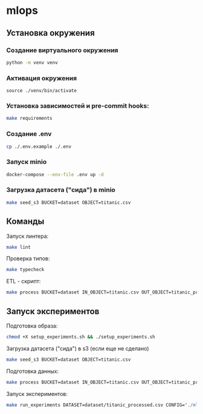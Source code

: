 # mlops

## Установка окружения

### Создание виртуального окружения

```bash
python -m venv venv
```

### Активация окружения

`source ./venv/bin/activate`

### Установка зависимостей и pre-commit hooks:

```bash
make requirements
```

### Создание .env

```sh
cp ./.env.example ./.env
```

### Запуск minio

```sh
docker-compose --env-file .env up -d
```

### Загрузка датасета ("сида") в minio

```sh
make seed_s3 BUCKET=dataset OBJECT=titanic.csv
```

## Команды

Запуск линтера:

```sh
make lint
```

Проверка типов:

```sh
make typecheck
```

ETL - скрипт:

```sh
make process BUCKET=dataset IN_OBJECT=titanic.csv OUT_OBJECT=titanic_processed.csv
```

## Запуск экспериментов

Подготовка образа:

```sh
chmod +X setup_experiments.sh && ./setup_experiments.sh
```

Загрузка датасета ("сида") в s3 (если еще не сделано)

```sh
make seed_s3 BUCKET=dataset OBJECT=titanic.csv
```

Подготовка данных:

```sh
make process BUCKET=dataset IN_OBJECT=titanic.csv OUT_OBJECT=titanic_processed.csv
```

Запуск экспериментов:

```sh
make run_experiments DATASET=dataset/titanic_processed.csv CONFIG="./mlops/models/titanic_classifier/config.yaml"
```
